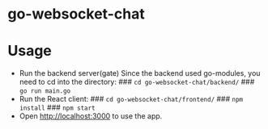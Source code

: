 # go-websocket-chat
# Usage
- Run the backend server(gate)
  Since the backend used go-modules, you need to cd into the directory:
       ### `cd go-websocket-chat/backend/`
       ### `go run main.go`
- Run the React client:
       ### `cd go-websocket-chat/frontend/`
       ### `npm install`
       ### `npm start`
- Open [http://localhost:3000](http://localhost:3000) to use the app.